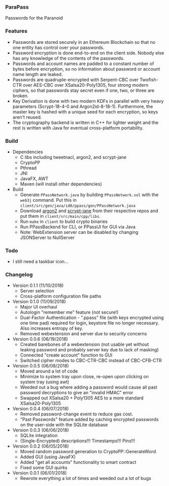 ### ParaPass
Passwords for the Paranoid

### Features
* Passwords are stored securely in an Ethereum Blockchain so that no one entity has control over your passwords.
* Password encryption is done end-to-end on the client side. Nobody else has any knowledge of the contents of the passwords.
* Passwords and account names are padded to a constant number of bytes before encryption, so no information about password or account name length are leaked.
* Passwords are quadruple-encrypted with Serpent-CBC over Twofish-CTR over AES-CBC over XSalsa20-Poly1305, four strong modern ciphers, so that passwords stay secret even if one, two, or three are broken.
* Key Derivation is done with two modern KDFs in parallel with very heavy parameters (Scrypt-18-4-0 and Argon2id-8-18-1). Furthermore, the master key is hashed with a unique seed for each encryption, so keys aren't reused.
* The cryptography backend is written in C++ for lighter weight and the rest is written with Java for eventual cross-platform portability.

### Build
* Dependencies
	* C libs including tweetnacl, argon2, and scrypt-jane
	* CryptoPP
	* Pthread
	* JNI
	* JavaFX, AWT
	* Maven (will install other dependencies)
* Build
	* Generate `PPassNetwork.java` by building `PPassNetwork.sol` with the `web3j` command. Put this in `client/src/gen/java/id0/ppass/gen/PPassNetwork.java`
	* Download [argon2](https://github.com/P-H-C/phc-winner-argon2) and [scrypt-jane](https://github.com/floodyberry/scrypt-jane) from their respective repos and
	put them in `client/src/main/cpp/libs`.
	* Run `make` in `client` to build crypto binaries
	* Run PPassBackend for CLI, or PPassUI for GUI via Java
	* Note: WebExtension server can be disabled by changing JSONServer to NullServer

### Todo
* I still need a taskbar icon...

### Changelog
* Version 0.1.1 (11/10/2018)
	* Server selection
	* Cross-platform configuration file paths
* Version 0.1.0 (11/09/2018)
	* Major UI overhaul
	* Autologin "remember me" feature (not secure!)
	* Dual-Factor Authentication - ".ppass" file (with keys encrypted using one time pad) required for login, keystore file no longer necessary. Also increases entropy of key.
	* Removed webextension and server due to security concerns
* Version 0.0.6 (06/19/2018)
	* Created barebones of a webextension (not usable yet without leaking password and probably server key due to lack of masking)
	* Connected "create account" function to GUI
	* Switched cipher modes to CBC-CTR-CBC instead of CBC-CFB-CTR
* Version 0.0.5 (06/08/2018)
	* Moved around a lot of code
	* Minimize to system tray upon close, re-open upon clicking on system tray (using awt)
	* Weeded out a bug where adding a password would cause all past password decryptions to give an "invalid HMAC" error
	* Swapped out XSalsa20 + Poly1305 AES to a more standard XSalsa20-Poly1305
* Version 0.0.4 (06/07/2018)
	* Removed password-change event to reduce gas cost.
	* "Past Passwords" feature added by caching encrypted passwords on the user-side with the SQLite database
* Version 0.0.3 (06/06/2018)
	* SQLite integration
	* (Single-Encrypted) descriptions!!! Timestamps!!! Pins!!!
* Version 0.0.2 (06/05/2018)
	* Moved random password generation to CryptoPP::GenerateWord
	* Added GUI (using JavaFX)
	* Added "get all accounts" functionality to smart contract
	* Fixed some GUI quirks
* Version 0.0.1 (06/01/2018)
	* Rewrote everything a lot of times and weeded out a lot of bugs
